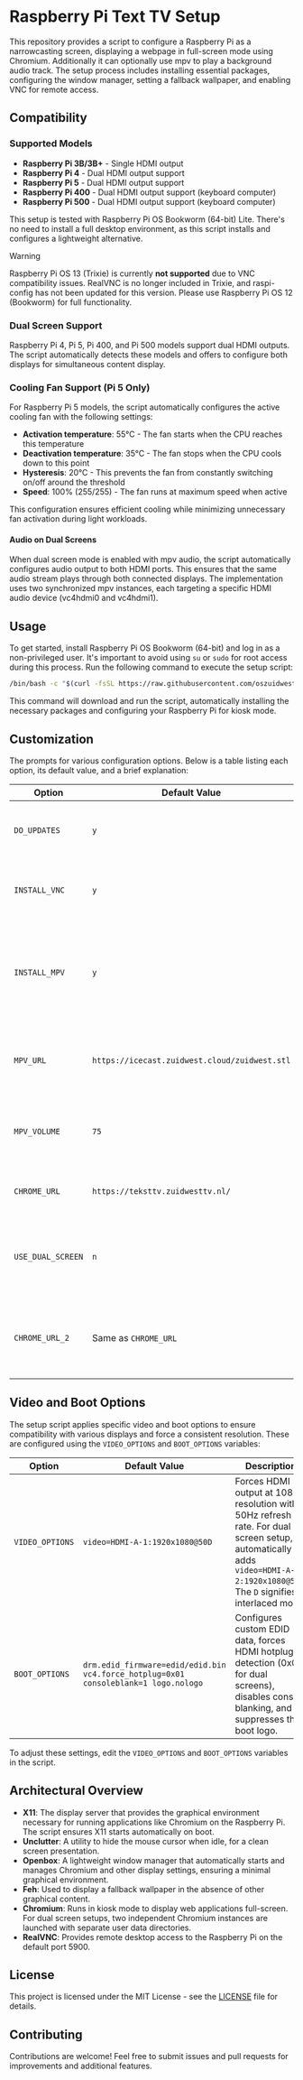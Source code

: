 # Raspberry Pi Text TV Setup

This repository provides a script to configure a Raspberry Pi as a narrowcasting screen, displaying a webpage in full-screen mode using Chromium. Additionally it can optionally use mpv to play a background audio track. The setup process includes installing essential packages, configuring the window manager, setting a fallback wallpaper, and enabling VNC for remote access.

## Compatibility

### Supported Models
- **Raspberry Pi 3B/3B+** - Single HDMI output
- **Raspberry Pi 4** - Dual HDMI output support
- **Raspberry Pi 5** - Dual HDMI output support
- **Raspberry Pi 400** - Dual HDMI output support (keyboard computer)
- **Raspberry Pi 500** - Dual HDMI output support (keyboard computer)

This setup is tested with Raspberry Pi OS Bookworm (64-bit) Lite. There's no need to install a full desktop environment, as this script installs and configures a lightweight alternative.

> [!WARNING]
> Raspberry Pi OS 13 (Trixie) is currently **not supported** due to VNC compatibility issues. RealVNC is no longer included in Trixie, and raspi-config has not been updated for this version. Please use Raspberry Pi OS 12 (Bookworm) for full functionality.

### Dual Screen Support
Raspberry Pi 4, Pi 5, Pi 400, and Pi 500 models support dual HDMI outputs. The script automatically detects these models and offers to configure both displays for simultaneous content display.

### Cooling Fan Support (Pi 5 Only)
For Raspberry Pi 5 models, the script automatically configures the active cooling fan with the following settings:
- **Activation temperature**: 55°C - The fan starts when the CPU reaches this temperature
- **Deactivation temperature**: 35°C - The fan stops when the CPU cools down to this point
- **Hysteresis**: 20°C - This prevents the fan from constantly switching on/off around the threshold
- **Speed**: 100% (255/255) - The fan runs at maximum speed when active

This configuration ensures efficient cooling while minimizing unnecessary fan activation during light workloads.

#### Audio on Dual Screens
When dual screen mode is enabled with mpv audio, the script automatically configures audio output to both HDMI ports. This ensures that the same audio stream plays through both connected displays. The implementation uses two synchronized mpv instances, each targeting a specific HDMI audio device (vc4hdmi0 and vc4hdmi1).

## Usage
To get started, install Raspberry Pi OS Bookworm (64-bit) and log in as a non-privileged user. It's important to avoid using `su` or `sudo` for root access during this process. Run the following command to execute the setup script:

```bash
/bin/bash -c "$(curl -fsSL https://raw.githubusercontent.com/oszuidwest/rpi-texttv/main/install.sh)"
```

This command will download and run the script, automatically installing the necessary packages and configuring your Raspberry Pi for kiosk mode.

## Customization

The prompts for various configuration options. Below is a table listing each option, its default value, and a brief explanation:

| Option         | Default Value | Description |
|----------------|---------------|-------------|
| `DO_UPDATES`   | `y`           | Perform all available OS updates during setup. Set to 'n' to skip updates. |
| `INSTALL_VNC`  | `y`           | Install RealVNC for remote desktop access. Set to 'n' to skip. |
| `INSTALL_MPV`  | `y`           | Install mpv for audio playback. When dual screen is enabled, audio will play on both HDMI outputs. Set to 'n' to skip. |
| `MPV_URL`      | `https://icecast.zuidwest.cloud/zuidwest.stl` | The stream URL for mpv playback. Only prompted if `INSTALL_MPV` is set to 'y'. |
| `MPV_VOLUME`   | `75`          | Audio volume for mpv (0-100). Only prompted if `INSTALL_MPV` is set to 'y'. |
| `CHROME_URL`   | `https://teksttv.zuidwesttv.nl/` | The URL to display in Chromium kiosk mode. |
| `USE_DUAL_SCREEN` | `n`        | Configure dual HDMI outputs (Pi 4/5/400/500 only). Set to 'y' to enable second display. |
| `CHROME_URL_2` | Same as `CHROME_URL` | The URL to display on the second screen. Only prompted if `USE_DUAL_SCREEN` is set to 'y'. |

## Video and Boot Options

The setup script applies specific video and boot options to ensure compatibility with various displays and force a consistent resolution. These are configured using the `VIDEO_OPTIONS` and `BOOT_OPTIONS` variables:

| Option          | Default Value                       | Description |
|-----------------|-----------------------------------|-------------|
| `VIDEO_OPTIONS` | `video=HDMI-A-1:1920x1080@50D`     | Forces HDMI output at 1080i resolution with a 50Hz refresh rate. For dual screen setup, automatically adds `video=HDMI-A-2:1920x1080@50D`. The `D` signifies interlaced mode. |
| `BOOT_OPTIONS`  | `drm.edid_firmware=edid/edid.bin vc4.force_hotplug=0x01 consoleblank=1 logo.nologo` | Configures custom EDID data, forces HDMI hotplug detection (0x03 for dual screens), disables console blanking, and suppresses the boot logo. |

To adjust these settings, edit the `VIDEO_OPTIONS` and `BOOT_OPTIONS` variables in the script.

## Architectural Overview
- **X11**: The display server that provides the graphical environment necessary for running applications like Chromium on the Raspberry Pi. The script ensures X11 starts automatically on boot.
- **Unclutter**: A utility to hide the mouse cursor when idle, for a clean screen presentation.
- **Openbox**: A lightweight window manager that automatically starts and manages Chromium and other display settings, ensuring a minimal graphical environment.
- **Feh**: Used to display a fallback wallpaper in the absence of other graphical content.
- **Chromium**: Runs in kiosk mode to display web applications full-screen. For dual screen setups, two independent Chromium instances are launched with separate user data directories.
- **RealVNC**: Provides remote desktop access to the Raspberry Pi on the default port 5900.

## License
This project is licensed under the MIT License - see the [LICENSE](LICENSE) file for details.

## Contributing
Contributions are welcome! Feel free to submit issues and pull requests for improvements and additional features.
